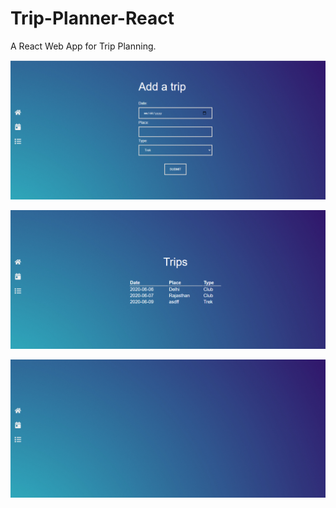 # Trip-Planner-React
A React Web App for Trip Planning.

![](one.png)

![](two.png)

![](three.png)
